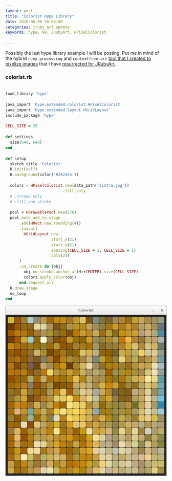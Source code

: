 ```yaml
---
layout: post
title: "Colorist Hype Library"
date: 2016-06-08 16:58:00
categories: jruby_art update
keywords: hype, 99, JRubyArt, HPixelColorist

---
```


Possibly the last hype library example I will be posting. Put me in mind of the hybrid `ruby-processing` and `contextfree-art` [tool that I created to pixelize images][tool] that I have [resurrected for JRubyArt][resurrect]. 

### colorist.rb ###

```ruby

load_library 'hype'

java_import 'hype.extended.colorist.HPixelColorist'
java_import 'hype.extended.layout.HGridLayout'
include_package 'hype'

CELL_SIZE = 25

def settings
  size(640, 640)
end

def setup
  sketch_title 'Colorist'
  H.init(self)
  H.background(color('#242424'))

  colors = HPixelColorist.new(data_path('sintra.jpg'))
                         .fill_only
  # .stroke_only
  # .fill_and_stroke

  pool = HDrawablePool.new(576)
  pool.auto_add_to_stage
      .add(HRect.new.rounding(4))
      .layout(
        HGridLayout.new
                   .start_x(21)
                   .start_y(21)
                   .spacing(CELL_SIZE + 1, CELL_SIZE + 1)
                   .cols(24)
      )
      .on_create do |obj|
        obj.no_stroke.anchor_at(H::CENTER).size(CELL_SIZE)
        colors.apply_color(obj)
      end.request_all
  H.draw_stage
  no_loop
end

```

<img src="/assets/Colorist.png" />

[jruby_art]:https://ruby-processing.github.io/JRubyArt/
[tool]:https://learning-ruby-processing.blogspot.co.uk/2013/08/simple-pixellator-using-cfdg-end-point.html
[resurrect]:https://monkstone.github.io/jruby_art/update/2016/06/15/pixellation.html
